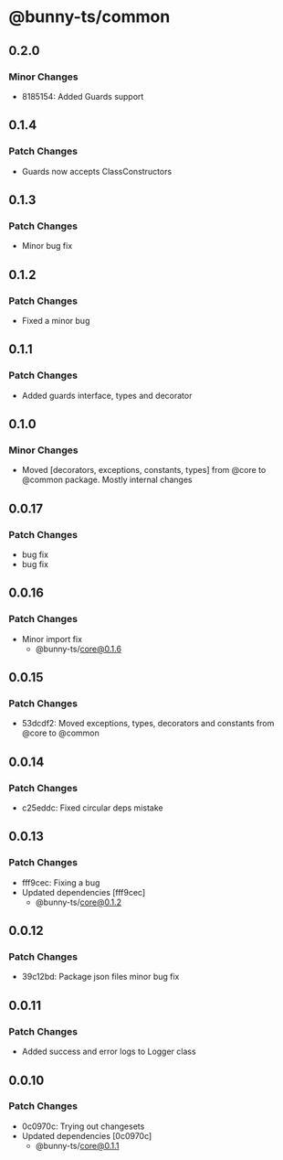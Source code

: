 # @bunny-ts/common

## 0.2.0

### Minor Changes

- 8185154: Added Guards support

## 0.1.4

### Patch Changes

- Guards now accepts ClassConstructors

## 0.1.3

### Patch Changes

- Minor bug fix

## 0.1.2

### Patch Changes

- Fixed a minor bug

## 0.1.1

### Patch Changes

- Added guards interface, types and decorator

## 0.1.0

### Minor Changes

- Moved [decorators, exceptions, constants, types] from @core to @common package. Mostly internal changes

## 0.0.17

### Patch Changes

- bug fix
- bug fix

## 0.0.16

### Patch Changes

- Minor import fix
  - @bunny-ts/core@0.1.6

## 0.0.15

### Patch Changes

- 53dcdf2: Moved exceptions, types, decorators and constants from @core to @common

## 0.0.14

### Patch Changes

- c25eddc: Fixed circular deps mistake

## 0.0.13

### Patch Changes

- fff9cec: Fixing a bug
- Updated dependencies [fff9cec]
  - @bunny-ts/core@0.1.2

## 0.0.12

### Patch Changes

- 39c12bd: Package json files minor bug fix

## 0.0.11

### Patch Changes

- Added success and error logs to Logger class

## 0.0.10

### Patch Changes

- 0c0970c: Trying out changesets
- Updated dependencies [0c0970c]
  - @bunny-ts/core@0.1.1
